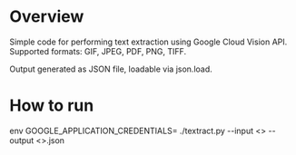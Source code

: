 # Overview

Simple code for performing text extraction using Google Cloud Vision API.
Supported formats: GIF, JPEG, PDF, PNG, TIFF.

Output generated as JSON file, loadable via json.load.

# How to run
env GOOGLE_APPLICATION_CREDENTIALS=<your credentials here> ./textract.py --input <> --output <>.json
